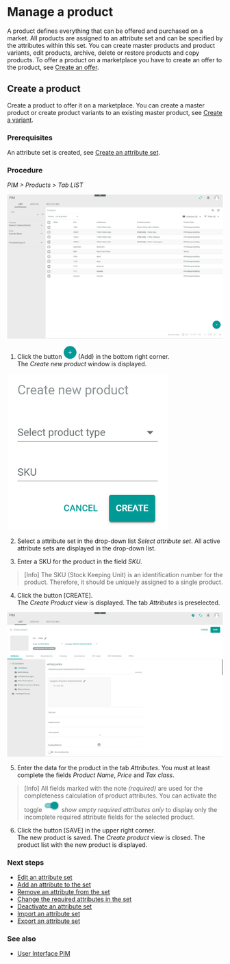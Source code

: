 # Manage a product

A product defines everything that can be offered and purchased on a market. All products are assigned to an attribute set and can be specified by the attributes within this set. You can create master products and product variants, edit products, archive, delete or restore products and copy products. To offer a product on a marketplace you have to create an offer to the product, see [Create an offer](to_be_completed).

## Create a product

Create a product to offer it on a marketplace. You can create a master product or create product variants to an existing master product, see [Create a variant](#create-a-variant-to-a-product).

### Prerequisites

An attribute set is created, see [Create an attribute set](ManageAttributeSet.md#Create-an-attribute-set).

### Procedure
*PIM > Products > Tab LIST*

![Product list](/Assets/Screenshots/PIM/Products/List/Products.png "[Product list]")

1. Click the button ![Add](/Assets/Icons/Plus01.png "[Add]") (Add) in the bottom right corner.   
  The *Create new product* window is displayed.

  ![Create new product](/Assets/Screenshots/PIM/Products/List/CreateNewProduct.png "[Create new product]")

2. Select a attribute set in the drop-down list *Select attribute set*. All active attribute sets are displayed in the drop-down list.

3. Enter a SKU for the product in the field *SKU*.

  > [Info] The SKU (Stock Keeping Unit) is an identification number for the product. Therefore, it should be uniquely assigned to a single product.

4. Click the button [CREATE].   
  The *Create Product* view is displayed. The tab *Attributes* is preselected.

  ![Attributes](/Assets/Screenshots/PIM/Products/List/Attributes/AttributesCreate.png "[Attributes]")

5. Enter the data for the product in the tab *Attributes*. You must at least complete the fields *Product Name*, *Price* and *Tax class*.   

  > [Info] All fields marked with the note *(required)* are used for the completeness calculation of product attributes. You can activate the toggle ![Toggle](/Assets/Icons/Toggle.png "[Toggle]") *show empty required attributes only* to display only the incomplete required attribute fields for the selected product.

6. Click the button [SAVE] in the upper right corner.   
  The new product is saved. The *Create product* view is closed. The product list with the new product is displayed.

### Next steps

- [Edit an attribute set](#edit-an-attribute-set)
- [Add an attribute to the set](#add-an-attribute-to-the-set)
- [Remove an attribute from the set](#remove-an-attribute-from-the-set)
- [Change the required attributes in the set](#change-the-required-attributes-in-the-set)
- [Deactivate an attribute set](#deactivate-an-attribute-set)
- [Import an attribute set](#import-an-attribute-set)
- [Export an attribute set](#export-an-attribute-set)

### See also

- [User Interface PIM](/PIM/UserInterface/00_UserInterface.md)
